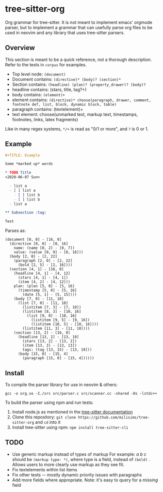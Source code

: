 # tree-sitter-org

Org grammar for tree-sitter. It is not meant to implement emacs' orgmode
parser, but to implement a grammar that can usefully parse org files to be used
in neovim and any library that uses tree-sitter parsers.

## Overview

This section is meant to be a quick reference, not a thorough description.
Refer to the tests in `corpus` for examples.

- Top level node: `(document)`
- Document contains: `(directive)* (body)? (section)*`
- Section contains: `(headline) (plan)? (property_drawer)? (body)?`
- headline contains: (stars, title, tag?+)
- body contains: `(element)+`
- element contains: `(directive)* choose(paragraph, drawer, comment, footnote def, list, block, dynamic block, table)`
- paragraph contains: (textelement)+
- text element: choose(unmarked text, markup text, timestamps, footnotes, links, latex fragments)

Like in many regex systems, `*/+` is read as "0/1 or more", and `?` is 0 or 1.

## Example

``` org
#+TITLE: Example

Some *marked up* words

* TODO Title
<2020-06-07 Sun>

  - list a
  - [ ] list a
    - [ ] list b
    - [ ] list b
  - list a

** Subsection :tag:

Text
```

Parses as:
```
(document [0, 0] - [16, 0]
  (directive [0, 0] - [0, 16]
    name: (name [0, 2] - [0, 7])
    value: (value [0, 9] - [0, 16]))
  (body [2, 0] - [2, 22]
    (paragraph [2, 0] - [2, 22]
      (bold [2, 5] - [2, 16])))
  (section [4, 1] - [16, 0]
    (headline [4, 1] - [4, 12]
      (stars [4, 1] - [4, 1])
      (item [4, 2] - [4, 12]))
    plan: (plan [5, 0] - [5, 16]
      (timestamp [5, 0] - [5, 16]
        (date [5, 1] - [5, 15])))
    (body [7, 0] - [11, 10]
      (list [7, 0] - [11, 10]
        (listitem [7, 3] - [7, 10])
        (listitem [8, 3] - [10, 16]
          (list [9, 0] - [10, 16]
            (listitem [9, 5] - [9, 16])
            (listitem [10, 5] - [10, 16])))
        (listitem [11, 3] - [11, 10])))
    (section [13, 2] - [16, 0]
      (headline [13, 2] - [13, 19]
        (stars [13, 2] - [13, 2])
        (item [13, 3] - [13, 13])
        tags: (tag [13, 15] - [13, 18]))
      (body [15, 0] - [15, 4]
        (paragraph [15, 0] - [15, 4])))))
```

## Install

To compile the parser library for use in neovim & others:

`gcc -o org.so -I./src src/parser.c src/scanner.cc -shared -Os -lstdc++`


To build the parser using npm and run tests:

1. Install node.js as mentioned in the [tree-sitter documentation](https://tree-sitter.github.io/tree-sitter/creating-parsers#dependencies)
2. Clone this repository: `git clone https://github.com/milisims/tree-sitter-org` and `cd` into it
2. Install tree-sitter using npm: `npm install tree-sitter-cli`


## TODO

  - Use generic markup instead of types of markup
    For example: *a b c* should be `(markup type: *)`, where type is a field, instead of `(bold)` .
    Allows users to more clearly use markup as they see fit.
  - Fix textelements within list items
  - Fix other tests -- mostly dynamic priority issues with paragraphs
  - Add more fields where appropriate. Note: it's easy to query for a _missing_ field
